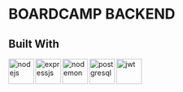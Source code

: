 # BOARDCAMP BACKEND


## Built With

<img align="left" alt="nodejs" width="50px" src="https://user-images.githubusercontent.com/86417618/176681309-68f060af-d966-44b1-9fa6-486ed2248bad.svg" />
<img align="left" alt="expressjs" width="50px" src="https://user-images.githubusercontent.com/86417618/176681476-9f13d771-9818-463b-8797-8fc66ddfe9c8.svg" />
<img align="left" alt="nodemon" width="50px" src="https://user-images.githubusercontent.com/86417618/176682681-ab9eea39-7652-451a-8808-e05715c3fdc8.svg" />
<img align="left" alt="postgresql" width="50px" src="https://user-images.githubusercontent.com/86417618/185920387-2119a66a-126a-48c4-a65f-7472e426a733.svg" />
<img align="left" alt="jwt" width="50px" src="https://user-images.githubusercontent.com/86417618/179514509-3c127ae8-9ade-4829-9b33-5fa1dfeb674e.svg" />

